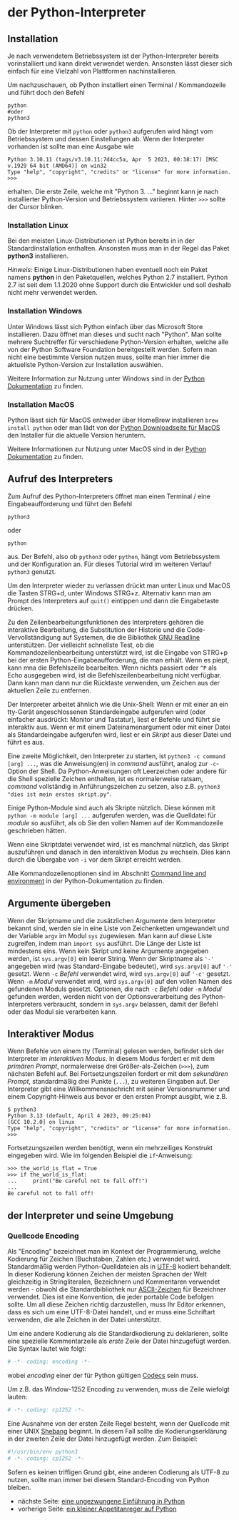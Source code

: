 # der Python-Interpreter

## Installation
Je nach verwendetem Betriebssystem ist der Python-Interpreter bereits vorinstalliert und kann direkt verwendet werden. Ansonsten lässt dieser sich einfach für eine Vielzahl von Plattformen nachinstallieren.

Um nachzuschauen, ob Python installiert einen Terminal / Kommandozeile und führt doch den Befehl

```shell
python
#oder
python3
```

Ob der Interpreter mit `python` oder `python3` aufgerufen wird hängt vom Betriebssystem und dessen Einstellungen ab. Wenn der Interpreter vorhanden ist sollte man eine Ausgabe wie

```shell
Python 3.10.11 (tags/v3.10.11:7d4cc5a, Apr  5 2023, 00:38:17) [MSC v.1929 64 bit (AMD64)] on win32
Type "help", "copyright", "credits" or "license" for more information.
>>>
```

erhalten. Die erste Zeile, welche mit "Python 3. ..." beginnt kann je nach installierter Python-Version und Betriebssystem variieren. Hinter `>>>` sollte der Cursor blinken.

### Installation Linux
Bei den meisten Linux-Distributionen ist Python bereits in in der Standardinstallation enthalten. Ansonsten muss man in der Regel das Paket **python3** installieren.

*Hinweis*: Einige Linux-Distributionen haben eventuell noch ein Paket namens **python** in den Paketquellen, welches Python 2.7 installiert. Python 2.7 ist seit dem 1.1.2020 ohne Support durch die Entwickler und soll deshalb nicht mehr verwendet werden.

### Installation Windows
Unter Windows lässt sich Python einfach über das Microsoft Store installieren. Dazu öffnet man dieses und sucht nach "Python". Man sollte mehrere Suchtreffer für verschiedene Python-Version erhalten, welche alle von der Python Software Foundation bereitgestellt werden. Sofern man nicht eine bestimmte Version nutzen muss, sollte man hier immer die aktuellste Python-Version zur Installation auswählen.

Weitere Information zur Nutzung unter Windows sind in der [Python Dokumentation](https://docs.python.org/3/using/windows.html) zu finden.

### Installation MacOS
Python lässt sich für MacOS entweder über HomeBrew installieren `brew install python` oder man lädt von der [Python Downloadseite für MacOS](https://www.python.org/downloads/macos/) den Installer für die aktuelle Version heruntern.

Weitere Informationen zur Nutzung unter MacOS sind in der [Python Dokumentation](https://docs.python.org/3/using/mac.html) zu finden.

## Aufruf des Interpreters

Zum Aufruf des Python-Interpreters öffnet man einen Terminal / eine Eingabeaufforderung und führt den Befehl

```shell
python3
```

oder

```shell
python
```

aus. Der Befehl, also ob `python3` oder `python`, hängt vom Betriebssystem und der Konfiguration an. Für dieses Tutorial wird im weiteren Verlauf `python3` genutzt.

Um den Interpreter wieder zu verlassen drückt man unter Linux und MacOS die Tasten STRG+d, unter Windows STRG+z. Alternativ kann man am Prompt des Interpreters auf `quit()` eintippen und dann die Eingabetaste drücken.

Zu den Zeilenbearbeitungsfunktionen des Interpreters gehören die interaktive Bearbeitung, die Substitution der Historie und die Code-Vervollständigung auf Systemen, die die Bibliothek [GNU Readline](https://tiswww.case.edu/php/chet/readline/rltop.html) unterstützen. Der vielleicht schnellste Test, ob die Kommandozeilenbearbeitung unterstützt wird, ist die Eingabe von STRG+p bei der ersten Python-Eingabeaufforderung, die man erhält.  Wenn es piept, kann mna die Befehlszeile bearbeiten. Wenn nichts passiert oder `^P` als Echo ausgegeben wird, ist die Befehlszeilenbearbeitung nicht verfügbar. Dann kann man dann nur die Rücktaste verwenden, um Zeichen aus der aktuellen Zeile zu entfernen.

Der Interpreter arbeitet ähnlich wie die Unix-Shell: Wenn er mit einer an ein tty-Gerät angeschlossenen Standardeingabe aufgerufen wird (oder einfacher ausdrückt: Monitor und Tastatur), liest er Befehle und führt sie interaktiv aus. Wenn er mit einem Dateinamenargument oder mit einer Datei als Standardeingabe aufgerufen wird, liest er ein *Skript* aus dieser Datei und führt es aus.

Eine zweite Möglichkeit, den Interpreter zu starten, ist `python3 -c command [arg] ...`, was die Anweisung(en) in *command* ausführt, analog zur `-c`-Option der Shell.  Da Python-Anweisungen oft Leerzeichen oder andere für die Shell spezielle Zeichen enthalten, ist es normalerweise ratsam, *command* vollständig in Anführungszeichen zu setzen, also z.B. `python3 "dies ist mein erstes skript.py"`.

Einige Python-Module sind auch als Skripte nützlich.  Diese können mit `python -m module [arg] ...` aufgerufen werden, was die Quelldatei für *module* so ausführt, als ob Sie den vollen Namen auf der Kommandozeile geschrieben hätten.

Wenn eine Skriptdatei verwendet wird, ist es manchmal nützlich, das Skript auszuführen und danach in den interaktiven Modus zu wechseln.  Dies kann durch die Übergabe von `-i` vor dem Skript erreicht werden.

Alle Kommandozeilenoptionen sind im Abschnitt [Command line and environment](https://docs.python.org/3/using/cmdline.html) in der Python-Dokumentation zu finden.

## Argumente übergeben

Wenn der Skriptname und die zusätzlichen Argumente dem Interpreter bekannt sind, werden sie in eine Liste von Zeichenketten umgewandelt und der Variable `argv` im Modul `sys` zugewiesen.  Man kann auf diese Liste zugreifen, indem man `import sys` ausführt.  Die Länge der Liste ist mindestens eins. Wenn kein Skript und keine Argumente angegeben werden, ist `sys.argv[0]` ein leerer String.  Wenn der Skriptname als `'-'` angegeben wird (was Standard-Eingabe bedeutet), wird `sys.argv[0]` auf `'-'` gesetzt.  Wenn `-c` *Befehl* verwendet wird, wird `sys.argv[0]` auf `'-c'` gesetzt.  Wenn `-m` *Modul* verwendet wird, wird `sys.argv[0]` auf den vollen Namen des gefundenen Moduls gesetzt.  Optionen, die nach `-c` *Befehl* oder `-m` *Modul* gefunden werden, werden nicht von der Optionsverarbeitung des Python-Interpreters verbraucht, sondern in `sys.argv` belassen, damit der Befehl oder das Modul sie verarbeiten kann.

## Interaktiver Modus

Wenn Befehle von einem tty (Terminal) gelesen werden, befindet sich der Interpreter im *interaktiven Modus*.  In diesem Modus fordert er mit dem *primären Prompt*, normalerweise drei Größer-als-Zeichen (`>>>`), zum nächsten Befehl auf. Bei Fortsetzungszeilen fordert er mit dem *sekundären Prompt*, standardmäßig drei Punkte (`...`), zu weiteren Eingaben auf. Der Interpreter gibt eine Willkommensnachricht mit seiner Versionsnummer und einem Copyright-Hinweis aus bevor er den ersten Prompt ausgibt, wie z.B.

```shell
$ python3
Python 3.13 (default, April 4 2023, 09:25:04)
[GCC 10.2.0] on linux
Type "help", "copyright", "credits" or "license" for more information.
>>>
```

Fortsetzungszeilen werden benötigt, wenn ein mehrzeiliges Konstrukt eingegeben wird. Wie im folgenden Beispiel die `if`-Anweisung:

```pycon
>>> the_world_is_flat = True
>>> if the_world_is_flat:
...     print("Be careful not to fall off!")
...
Be careful not to fall off!
```

## der Interpreter und seine Umgebung

### Quellcode Encoding

Als "Encoding" bezeichnet man im Kontext der Programmierung, welche Kodierung für Zeichen (Buchstaben, Zahlen etc.) verwendet wird. Standardmäßig werden Python-Quelldateien als in [UTF-8](https://de.wikipedia.org/wiki/UTF-8) kodiert behandelt. In dieser Kodierung können Zeichen der meisten Sprachen der Welt gleichzeitig in Stringliteralen, Bezeichnern und Kommentaren verwendet werden - obwohl die Standardbibliothek nur [ASCII-Zeichen](https://de.wikipedia.org/wiki/American_Standard_Code_for_Information_Interchange) für Bezeichner verwendet. Dies ist eine Konvention, die jeder portable Code befolgen sollte. Um all diese Zeichen richtig darzustellen, muss Ihr Editor
erkennen, dass es sich um eine UTF-8-Datei handelt, und er muss eine Schriftart verwenden, die alle Zeichen in der Datei unterstützt.

Um eine andere Kodierung als die Standardkodierung zu deklarieren, sollte eine spezielle Kommentarzeile als *erste* Zeile der Datei hinzugefügt werden.  Die Syntax lautet wie folgt:

```python
# -*- coding: encoding -*-
```

wobei *encoding* einer der für Python gültigen [Codecs](https://docs.python.org/3/library/codecs.html) sein muss.

Um z.B. das Window-1252 Encoding zu verwenden, muss die Zeile wiefolgt lauten:

```python
# -*- coding: cp1252 -*-
```

Eine Ausnahme von der ersten Zeile Regel besteht, wenn der Quellcode mit einer UNIX [Shebang](https://de.wikipedia.org/wiki/Shebang) beginnt. In diesem Fall sollte die Kodierungserklärung in der zweiten Zeile der Datei hinzugefügt werden.  Zum Beispiel:

```python
#!/usr/bin/env python3
# -*- coding: cp1252 -*-
```

Sofern es keinen triffigen Grund gibt, eine anderen Codierung als UTF-8 zu nutzen, sollte man immer bei diesem Standard-Encoding von Python bleiben.

 * nächste Seite: [eine ungezwungene Einführung in Python](introduction.md)
 * vorherige Seite: [ein kleiner Appetitanreger auf Python](appetite.md)

